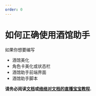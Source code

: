 ```yaml
---
order: 0
---
```


# 如何正确使用酒馆助手

如果你想要编写

- 酒馆美化
- 角色卡美化或状态栏
- 酒馆助手前端界面
- 酒馆助手脚本

**请务必阅读[文档](https://sillytavern-stage-girls-dog.readthedocs.io/工具经验/酒馆助手编写环境配置)或[络络对文档的直播宝宝教程](https://discord.com/channels/1134557553011998840/1372487825471176805).**
